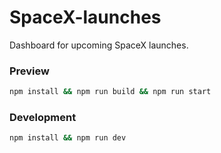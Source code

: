 # SpaceX-launches
Dashboard for upcoming SpaceX launches. 

### Preview
```bash
npm install && npm run build && npm run start
```

### Development
```bash
npm install && npm run dev
```